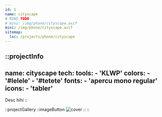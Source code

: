 ```yaml
---
id: 1
name: cityscape
# MINI TODO
# mini: /img/phone/cityscape.avif
mini: /img/phone/cityscape.avif
sitemap:
  loc: /projects/phone/cityscape
---
```


::projectInfo
---
name: cityscape
tech: 
    tools:
      - 'KLWP'
    colors:
      - '#lelele'
      - '#tetete'
    fonts:
      - 'apercu mono regular'
    icons:
      - 'tabler'
---
Desc hihi
::

::projectGallery
  ::imageButton
    ![cover](/img/phone/cityscape.avif)
  :: 
::

<!-- 
::projectFeatures
- Authentication with JWT token
- Custom notification & alert
- Interface customization
- Wikipedia API for search and data
- User search and library compare
:: -->
